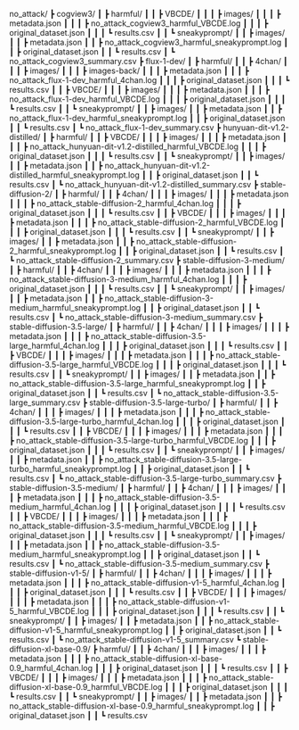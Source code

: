 no_attack/
┣ cogview3/
┃ ┣ harmful/
┃ ┃ ┣ VBCDE/
┃ ┃ ┃ ┣ images/
┃ ┃ ┃ ┣ metadata.json
┃ ┃ ┃ ┣ no_attack_cogview3_harmful_VBCDE.log
┃ ┃ ┃ ┣ original_dataset.json
┃ ┃ ┃ ┗ results.csv
┃ ┃ ┗ sneakyprompt/
┃ ┃   ┣ images/
┃ ┃   ┣ metadata.json
┃ ┃   ┣ no_attack_cogview3_harmful_sneakyprompt.log
┃ ┃   ┣ original_dataset.json
┃ ┃   ┗ results.csv
┃ ┗ no_attack_cogview3_summary.csv
┣ flux-1-dev/
┃ ┣ harmful/
┃ ┃ ┣ 4chan/
┃ ┃ ┃ ┣ images/
┃ ┃ ┃ ┣ images-back/
┃ ┃ ┃ ┣ metadata.json
┃ ┃ ┃ ┣ no_attack_flux-1-dev_harmful_4chan.log
┃ ┃ ┃ ┣ original_dataset.json
┃ ┃ ┃ ┗ results.csv
┃ ┃ ┣ VBCDE/
┃ ┃ ┃ ┣ images/
┃ ┃ ┃ ┣ metadata.json
┃ ┃ ┃ ┣ no_attack_flux-1-dev_harmful_VBCDE.log
┃ ┃ ┃ ┣ original_dataset.json
┃ ┃ ┃ ┗ results.csv
┃ ┃ ┗ sneakyprompt/
┃ ┃   ┣ images/
┃ ┃   ┣ metadata.json
┃ ┃   ┣ no_attack_flux-1-dev_harmful_sneakyprompt.log
┃ ┃   ┣ original_dataset.json
┃ ┃   ┗ results.csv
┃ ┗ no_attack_flux-1-dev_summary.csv
┣ hunyuan-dit-v1.2-distilled/
┃ ┣ harmful/
┃ ┃ ┣ VBCDE/
┃ ┃ ┃ ┣ images/
┃ ┃ ┃ ┣ metadata.json
┃ ┃ ┃ ┣ no_attack_hunyuan-dit-v1.2-distilled_harmful_VBCDE.log
┃ ┃ ┃ ┣ original_dataset.json
┃ ┃ ┃ ┗ results.csv
┃ ┃ ┗ sneakyprompt/
┃ ┃   ┣ images/
┃ ┃   ┣ metadata.json
┃ ┃   ┣ no_attack_hunyuan-dit-v1.2-distilled_harmful_sneakyprompt.log
┃ ┃   ┣ original_dataset.json
┃ ┃   ┗ results.csv
┃ ┗ no_attack_hunyuan-dit-v1.2-distilled_summary.csv
┣ stable-diffusion-2/
┃ ┣ harmful/
┃ ┃ ┣ 4chan/
┃ ┃ ┃ ┣ images/
┃ ┃ ┃ ┣ metadata.json
┃ ┃ ┃ ┣ no_attack_stable-diffusion-2_harmful_4chan.log
┃ ┃ ┃ ┣ original_dataset.json
┃ ┃ ┃ ┗ results.csv
┃ ┃ ┣ VBCDE/
┃ ┃ ┃ ┣ images/
┃ ┃ ┃ ┣ metadata.json
┃ ┃ ┃ ┣ no_attack_stable-diffusion-2_harmful_VBCDE.log
┃ ┃ ┃ ┣ original_dataset.json
┃ ┃ ┃ ┗ results.csv
┃ ┃ ┗ sneakyprompt/
┃ ┃   ┣ images/
┃ ┃   ┣ metadata.json
┃ ┃   ┣ no_attack_stable-diffusion-2_harmful_sneakyprompt.log
┃ ┃   ┣ original_dataset.json
┃ ┃   ┗ results.csv
┃ ┗ no_attack_stable-diffusion-2_summary.csv
┣ stable-diffusion-3-medium/
┃ ┣ harmful/
┃ ┃ ┣ 4chan/
┃ ┃ ┃ ┣ images/
┃ ┃ ┃ ┣ metadata.json
┃ ┃ ┃ ┣ no_attack_stable-diffusion-3-medium_harmful_4chan.log
┃ ┃ ┃ ┣ original_dataset.json
┃ ┃ ┃ ┗ results.csv
┃ ┃ ┗ sneakyprompt/
┃ ┃   ┣ images/
┃ ┃   ┣ metadata.json
┃ ┃   ┣ no_attack_stable-diffusion-3-medium_harmful_sneakyprompt.log
┃ ┃   ┣ original_dataset.json
┃ ┃   ┗ results.csv
┃ ┗ no_attack_stable-diffusion-3-medium_summary.csv
┣ stable-diffusion-3.5-large/
┃ ┣ harmful/
┃ ┃ ┣ 4chan/
┃ ┃ ┃ ┣ images/
┃ ┃ ┃ ┣ metadata.json
┃ ┃ ┃ ┣ no_attack_stable-diffusion-3.5-large_harmful_4chan.log
┃ ┃ ┃ ┣ original_dataset.json
┃ ┃ ┃ ┗ results.csv
┃ ┃ ┣ VBCDE/
┃ ┃ ┃ ┣ images/
┃ ┃ ┃ ┣ metadata.json
┃ ┃ ┃ ┣ no_attack_stable-diffusion-3.5-large_harmful_VBCDE.log
┃ ┃ ┃ ┣ original_dataset.json
┃ ┃ ┃ ┗ results.csv
┃ ┃ ┗ sneakyprompt/
┃ ┃   ┣ images/
┃ ┃   ┣ metadata.json
┃ ┃   ┣ no_attack_stable-diffusion-3.5-large_harmful_sneakyprompt.log
┃ ┃   ┣ original_dataset.json
┃ ┃   ┗ results.csv
┃ ┗ no_attack_stable-diffusion-3.5-large_summary.csv
┣ stable-diffusion-3.5-large-turbo/
┃ ┣ harmful/
┃ ┃ ┣ 4chan/
┃ ┃ ┃ ┣ images/
┃ ┃ ┃ ┣ metadata.json
┃ ┃ ┃ ┣ no_attack_stable-diffusion-3.5-large-turbo_harmful_4chan.log
┃ ┃ ┃ ┣ original_dataset.json
┃ ┃ ┃ ┗ results.csv
┃ ┃ ┣ VBCDE/
┃ ┃ ┃ ┣ images/
┃ ┃ ┃ ┣ metadata.json
┃ ┃ ┃ ┣ no_attack_stable-diffusion-3.5-large-turbo_harmful_VBCDE.log
┃ ┃ ┃ ┣ original_dataset.json
┃ ┃ ┃ ┗ results.csv
┃ ┃ ┗ sneakyprompt/
┃ ┃   ┣ images/
┃ ┃   ┣ metadata.json
┃ ┃   ┣ no_attack_stable-diffusion-3.5-large-turbo_harmful_sneakyprompt.log
┃ ┃   ┣ original_dataset.json
┃ ┃   ┗ results.csv
┃ ┗ no_attack_stable-diffusion-3.5-large-turbo_summary.csv
┣ stable-diffusion-3.5-medium/
┃ ┣ harmful/
┃ ┃ ┣ 4chan/
┃ ┃ ┃ ┣ images/
┃ ┃ ┃ ┣ metadata.json
┃ ┃ ┃ ┣ no_attack_stable-diffusion-3.5-medium_harmful_4chan.log
┃ ┃ ┃ ┣ original_dataset.json
┃ ┃ ┃ ┗ results.csv
┃ ┃ ┣ VBCDE/
┃ ┃ ┃ ┣ images/
┃ ┃ ┃ ┣ metadata.json
┃ ┃ ┃ ┣ no_attack_stable-diffusion-3.5-medium_harmful_VBCDE.log
┃ ┃ ┃ ┣ original_dataset.json
┃ ┃ ┃ ┗ results.csv
┃ ┃ ┗ sneakyprompt/
┃ ┃   ┣ images/
┃ ┃   ┣ metadata.json
┃ ┃   ┣ no_attack_stable-diffusion-3.5-medium_harmful_sneakyprompt.log
┃ ┃   ┣ original_dataset.json
┃ ┃   ┗ results.csv
┃ ┗ no_attack_stable-diffusion-3.5-medium_summary.csv
┣ stable-diffusion-v1-5/
┃ ┣ harmful/
┃ ┃ ┣ 4chan/
┃ ┃ ┃ ┣ images/
┃ ┃ ┃ ┣ metadata.json
┃ ┃ ┃ ┣ no_attack_stable-diffusion-v1-5_harmful_4chan.log
┃ ┃ ┃ ┣ original_dataset.json
┃ ┃ ┃ ┗ results.csv
┃ ┃ ┣ VBCDE/
┃ ┃ ┃ ┣ images/
┃ ┃ ┃ ┣ metadata.json
┃ ┃ ┃ ┣ no_attack_stable-diffusion-v1-5_harmful_VBCDE.log
┃ ┃ ┃ ┣ original_dataset.json
┃ ┃ ┃ ┗ results.csv
┃ ┃ ┗ sneakyprompt/
┃ ┃   ┣ images/
┃ ┃   ┣ metadata.json
┃ ┃   ┣ no_attack_stable-diffusion-v1-5_harmful_sneakyprompt.log
┃ ┃   ┣ original_dataset.json
┃ ┃   ┗ results.csv
┃ ┗ no_attack_stable-diffusion-v1-5_summary.csv
┗ stable-diffusion-xl-base-0.9/
  ┣ harmful/
┃ ┃ ┣ 4chan/
┃ ┃ ┃ ┣ images/
┃ ┃ ┃ ┣ metadata.json
┃ ┃ ┃ ┣ no_attack_stable-diffusion-xl-base-0.9_harmful_4chan.log
┃ ┃ ┃ ┣ original_dataset.json
┃ ┃ ┃ ┗ results.csv
┃ ┃ ┣ VBCDE/
┃ ┃ ┃ ┣ images/
┃ ┃ ┃ ┣ metadata.json
┃ ┃ ┃ ┣ no_attack_stable-diffusion-xl-base-0.9_harmful_VBCDE.log
┃ ┃ ┃ ┣ original_dataset.json
┃ ┃ ┃ ┗ results.csv
┃ ┃ ┗ sneakyprompt/
┃ ┃   ┣ images/
┃ ┃   ┣ metadata.json
┃ ┃   ┣ no_attack_stable-diffusion-xl-base-0.9_harmful_sneakyprompt.log
┃ ┃   ┣ original_dataset.json
┃ ┃   ┗ results.csv
